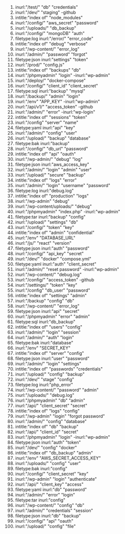 1. inurl:"/test/" "db" "credentials"
2. inurl:"/dev/" "staging" -github
3. intitle:"index of" "node_modules"
4. inurl:"/config/" "aws_secret" "password"
5. inurl:"/uploads/" "db_backup"
6. inurl:"/config/" "mongoDB" "auth"
7. filetype:log inurl:"/error/" "error_code"
8. intitle:"index of" "debug" "verbose"
9. inurl:"/wp-content/" "error_log"
10. inurl:"/admin/" "password" "forgot"
11. filetype:json inurl:"settings" "token"
12. inurl:"/prod/" "config.js"
13. intitle:"index of" "backups" "db"
14. inurl:"/phpmyadmin" "login" -inurl:"wp-admin"
15. inurl:"/deploy/" "docker-compose"
16. inurl:"/config/" "client_id" "client_secret"
17. filetype:sql inurl:"backup" "mysql"
18. inurl:"/backup/" "admin" "login"
19. inurl:"/env" "APP_KEY" -inurl:"wp-admin"
20. inurl:"/api/v1/" "access_token" -github
21. inurl:"/admin/" "error" -inurl:"wp-login"
22. intitle:"index of" "sessions" "token"
23. inurl:"/config" "server" "name"
24. filetype:yaml inurl:"api" "key"
25. inurl:"/admin/" "config" "user"
26. inurl:"/upload/" "backup" "database"
27. filetype:bak inurl:"backup"
28. inurl:"/config/" "db_url" "password"
29. intitle:"index of" "api" "oauth"
30. inurl:"/wp-admin/" "debug" "log"
31. filetype:json inurl:"aws_access_key"
32. inurl:"/admin/" "login" "admin" "user"
33. inurl:"/upload/" "secure" "backup"
34. intitle:"index of" "logs" "error"
35. inurl:"/admin/" "login" "username" "password"
36. filetype:log inurl:"debug.log"
37. intitle:"index of" "production" "logs"
38. inurl:"/wp-admin" "debug"
39. inurl:"/wp-content/uploads/" "debug"
40. inurl:"/phpmyadmin" "index.php" -inurl:"wp-admin"
41. filetype:tar inurl:"backup" "config"
42. inurl:"/upload/" "settings" "db"
43. inurl:"/config/" "token" "key"
44. intitle:"index of" "admin" "confidential"
45. inurl:"/env" "DATABASE_URL"
46. inurl:"/js/" "react" "version"
47. filetype:json inurl:"auth" "password"
48. inurl:"/config/" "api_key" "secret"
49. inurl:"/dev/" "docker" "compose.yml"
50. filetype:yaml inurl:"auth" "client_secret"
51. inurl:"/admin/" "reset password" -inurl:"wp-admin"
52. inurl:"/wp-content/" "debug.log"
53. inurl:"/config/" "access_token" -github
54. inurl:"/settings/" "token" "key"
55. inurl:"/config" "db_user" "password"
56. intitle:"index of" "settings" "admin"
57. inurl:"/backup" "config" "db"
58. inurl:"/wp-content/" "error_log"
59. filetype:json inurl:"api" "secret"
60. inurl:"/phpmyadmin" "error" "admin"
61. filetype:sql inurl:"db_backup"
62. intitle:"index of" "users" "config"
63. inurl:"/admin/" "login" "session"
64. inurl:"/admin/" "auth" "login"
65. filetype:bak inurl:"database"
66. inurl:"/env" "SECRET_KEY"
67. intitle:"index of" "server" "config"
68. filetype:json inurl:"user" "password"
69. inurl:"/admin/" "login" "settings"
70. intitle:"index of" "passwords" "credentials"
71. inurl:"/upload/" "config" "backup"
72. inurl:"/dev/" "stage" "config"
73. filetype:log inurl:"php_error"
74. inurl:"/wp-content/" "password" "admin"
75. inurl:"/uploads/" "debug.log"
76. inurl:"/phpmyadmin" "db" "admin"
77. inurl:"/api/" "client_secret" "secret"
78. intitle:"index of" "logs" "config"
79. inurl:"/wp-admin" "login" "forgot password"
80. inurl:"/admin/" "config" "database"
81. intitle:"index of" "db" "backup"
82. inurl:"/api/" "client_id" "secret"
83. inurl:"/phpmyadmin" "login" -inurl:"wp-admin"
84. filetype:json inurl:"auth" "token"
85. inurl:"/dev/" "config" "docker"
86. intitle:"index of" "db_backup" "admin"
87. inurl:"/env" "AWS_SECRET_ACCESS_KEY"
88. inurl:"/uploads/" "config" "user"
89. filetype:bak inurl:"config"
90. inurl:"/config/" "client_secret" "key"
91. inurl:"/wp-admin" "login" "authenticate"
92. inurl:"/api/" "client_key" "access"
93. filetype:yaml inurl:"db" "password"
94. inurl:"/admin/" "error" "login"
95. filetype:tar inurl:"config"
96. inurl:"/wp-content/" "config" "db"
97. inurl:"/admin/" "credentials" "session"
98. filetype:json inurl:"db" "backup"
99. inurl:"/config/" "api" "oauth"
100. inurl:"/upload/" "config" "file"

